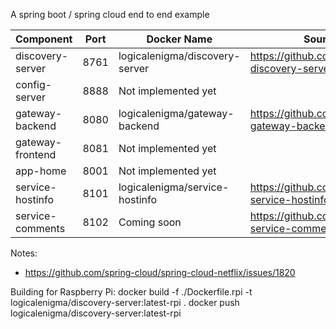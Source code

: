 A spring boot / spring cloud end to end example


|Component|Port|Docker Name|Source Code|
|---|---|---|---|
|discovery-server|8761|logicalenigma/discovery-server|https://github.com/dnachman/lesb-discovery-server|
|config-server|8888|Not implemented yet||
|gateway-backend|8080|logicalenigma/gateway-backend|https://github.com/dnachman/lesb-gateway-backend|
|gateway-frontend|8081|Not implemented yet||
|app-home|8001|Not implemented yet||
|service-hostinfo|8101|logicalenigma/service-hostinfo|https://github.com/dnachman/lesb-service-hostinfo|
|service-comments|8102|Coming soon|https://github.com/dnachman/lesb-service-comments|


Notes:
- https://github.com/spring-cloud/spring-cloud-netflix/issues/1820


Building for Raspberry Pi:
docker build -f ./Dockerfile.rpi -t logicalenigma/discovery-server:latest-rpi .
docker push logicalenigma/discovery-server:latest-rpi
